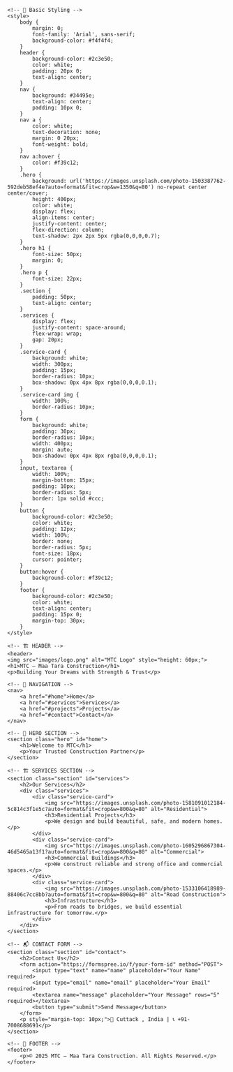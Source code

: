 <!DOCTYPE html>
<html lang="en">
<head>
    <meta charset="UTF-8">
    <meta name="viewport" content="width=device-width, initial-scale=1.0">
    <title>MTC - Maa Tara Construction</title>

    <!-- 🎨 Basic Styling -->
    <style>
        body {
            margin: 0;
            font-family: 'Arial', sans-serif;
            background-color: #f4f4f4;
        }
        header {
            background-color: #2c3e50;
            color: white;
            padding: 20px 0;
            text-align: center;
        }
        nav {
            background: #34495e;
            text-align: center;
            padding: 10px 0;
        }
        nav a {
            color: white;
            text-decoration: none;
            margin: 0 20px;
            font-weight: bold;
        }
        nav a:hover {
            color: #f39c12;
        }
        .hero {
            background: url('https://images.unsplash.com/photo-1503387762-592deb58ef4e?auto=format&fit=crop&w=1350&q=80') no-repeat center center/cover;
            height: 400px;
            color: white;
            display: flex;
            align-items: center;
            justify-content: center;
            flex-direction: column;
            text-shadow: 2px 2px 5px rgba(0,0,0,0.7);
        }
        .hero h1 {
            font-size: 50px;
            margin: 0;
        }
        .hero p {
            font-size: 22px;
        }
        .section {
            padding: 50px;
            text-align: center;
        }
        .services {
            display: flex;
            justify-content: space-around;
            flex-wrap: wrap;
            gap: 20px;
        }
        .service-card {
            background: white;
            width: 300px;
            padding: 15px;
            border-radius: 10px;
            box-shadow: 0px 4px 8px rgba(0,0,0,0.1);
        }
        .service-card img {
            width: 100%;
            border-radius: 10px;
        }
        form {
            background: white;
            padding: 30px;
            border-radius: 10px;
            width: 400px;
            margin: auto;
            box-shadow: 0px 4px 8px rgba(0,0,0,0.1);
        }
        input, textarea {
            width: 100%;
            margin-bottom: 15px;
            padding: 10px;
            border-radius: 5px;
            border: 1px solid #ccc;
        }
        button {
            background-color: #2c3e50;
            color: white;
            padding: 12px;
            width: 100%;
            border: none;
            border-radius: 5px;
            font-size: 18px;
            cursor: pointer;
        }
        button:hover {
            background-color: #f39c12;
        }
        footer {
            background-color: #2c3e50;
            color: white;
            text-align: center;
            padding: 15px 0;
            margin-top: 30px;
        }
    </style>
</head>
<body>

    <!-- 🏗 HEADER -->
    <header>
    <img src="images/logo.png" alt="MTC Logo" style="height: 60px;">
    <h1>MTC – Maa Tara Construction</h1>
    <p>Building Your Dreams with Strength & Trust</p>
</header>

    <!-- 🔗 NAVIGATION -->
    <nav>
        <a href="#home">Home</a>
        <a href="#services">Services</a>
        <a href="#projects">Projects</a>
        <a href="#contact">Contact</a>
    </nav>

    <!-- 🌇 HERO SECTION -->
    <section class="hero" id="home">
        <h1>Welcome to MTC</h1>
        <p>Your Trusted Construction Partner</p>
    </section>

    <!-- 🏗 SERVICES SECTION -->
    <section class="section" id="services">
        <h2>Our Services</h2>
        <div class="services">
            <div class="service-card">
                <img src="https://images.unsplash.com/photo-1581091012184-5c814c3f1e5c?auto=format&fit=crop&w=800&q=80" alt="Residential">
                <h3>Residential Projects</h3>
                <p>We design and build beautiful, safe, and modern homes.</p>
            </div>
            <div class="service-card">
                <img src="https://images.unsplash.com/photo-1605296867304-46d5465a13f1?auto=format&fit=crop&w=800&q=80" alt="Commercial">
                <h3>Commercial Buildings</h3>
                <p>We construct reliable and strong office and commercial spaces.</p>
            </div>
            <div class="service-card">
                <img src="https://images.unsplash.com/photo-1533106418989-88406c7cc8bb?auto=format&fit=crop&w=800&q=80" alt="Road Construction">
                <h3>Infrastructure</h3>
                <p>From roads to bridges, we build essential infrastructure for tomorrow.</p>
            </div>
        </div>
    </section>

    <!-- 📬 CONTACT FORM -->
    <section class="section" id="contact">
        <h2>Contact Us</h2>
        <form action="https://formspree.io/f/your-form-id" method="POST">
            <input type="text" name="name" placeholder="Your Name" required>
            <input type="email" name="email" placeholder="Your Email" required>
            <textarea name="message" placeholder="Your Message" rows="5" required></textarea>
            <button type="submit">Send Message</button>
        </form>
        <p style="margin-top: 10px;">📍 Cuttack , India | 📞 +91-7008688691</p>
    </section>

    <!-- 🔻 FOOTER -->
    <footer>
        <p>© 2025 MTC – Maa Tara Construction. All Rights Reserved.</p>
    </footer>

</body>
</html>





